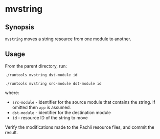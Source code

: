 # mvstring

## Synopsis

`mvstring` moves a string resource from one module to another.

## Usage

From the parent directory, run:

```shell
./runtools mvstring dst-module id

./runtools mvstring src-module dst-module id
```

where:

- `src-module` - identifier for the source module that contains the string. If omitted then `app` is assumed.
- `dst-module` - identifier for the destination module
- `id` - resource ID of the string to move

Verify the modifications made to the Pachli resource files, and commit the result.
